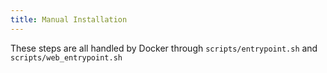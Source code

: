 ```yaml
---
title: Manual Installation
---
```


These steps are all handled by Docker through `scripts/entrypoint.sh` and `scripts/web_entrypoint.sh`
